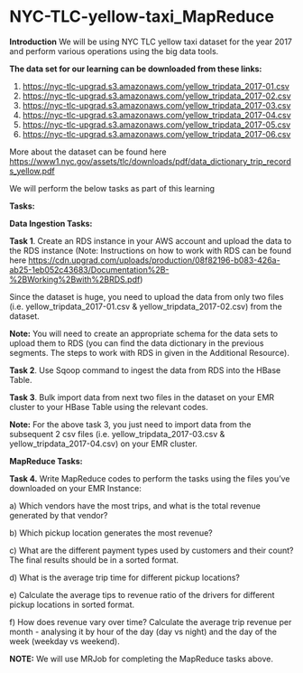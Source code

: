 # NYC-TLC-yellow-taxi_MapReduce
**Introduction**
  We will be using NYC TLC yellow taxi dataset for the year 2017 and perform various operations using the big data tools.

**The data set for our learning can be downloaded from these links:**

  1. https://nyc-tlc-upgrad.s3.amazonaws.com/yellow_tripdata_2017-01.csv  
  2. https://nyc-tlc-upgrad.s3.amazonaws.com/yellow_tripdata_2017-02.csv
  3. https://nyc-tlc-upgrad.s3.amazonaws.com/yellow_tripdata_2017-03.csv
  4. https://nyc-tlc-upgrad.s3.amazonaws.com/yellow_tripdata_2017-04.csv
  5. https://nyc-tlc-upgrad.s3.amazonaws.com/yellow_tripdata_2017-05.csv
  6. https://nyc-tlc-upgrad.s3.amazonaws.com/yellow_tripdata_2017-06.csv
    
More about the dataset can be found here https://www1.nyc.gov/assets/tlc/downloads/pdf/data_dictionary_trip_records_yellow.pdf

We will perform the below tasks as part of this learning

**Tasks:**

**Data Ingestion Tasks:**

**Task 1**. Create an RDS instance in your AWS account and upload the data to the RDS instance (Note: Instructions on how to work with RDS can be found here https://cdn.upgrad.com/uploads/production/08f82196-b083-426a-ab25-1eb052c43683/Documentation%2B-%2BWorking%2Bwith%2BRDS.pdf)

Since the dataset is huge, you need to upload the data from only two files (i.e. yellow_tripdata_2017-01.csv & yellow_tripdata_2017-02.csv) from the dataset.

**Note:** You will need to create an appropriate schema for the data sets to upload them to RDS (you can find the data dictionary in the previous segments. The steps to work with RDS in given in the Additional Resource).
 
**Task 2**. Use Sqoop command to ingest the data from RDS into the HBase Table. 

**Task 3**. Bulk import data from next two files in the dataset on your EMR cluster to your HBase Table using the relevant codes.

**Note:** For the above task 3, you just need to import data from the subsequent 2 csv files (i.e. yellow_tripdata_2017-03.csv & yellow_tripdata_2017-04.csv) on your EMR cluster. 

**MapReduce Tasks:**

**Task 4.** Write MapReduce codes to perform the tasks using the files you’ve downloaded on your EMR Instance:

a) Which vendors have the most trips, and what is the total revenue generated by that vendor?
 
b) Which pickup location generates the most revenue? 
 
c) What are the different payment types used by customers and their count? The final results should be in a sorted format.
 
d) What is the average trip time for different pickup locations?
 
e) Calculate the average tips to revenue ratio of the drivers for different pickup locations in sorted format.
 
f) How does revenue vary over time? Calculate the average trip revenue per month - analysing it by hour of the day (day vs night) and the day of the week (weekday vs weekend).
 
**NOTE:** We will use MRJob for completing the MapReduce tasks above.

